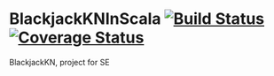 # BlackjackKNInScala [![Build Status](https://travis-ci.org/jasieben/de.htwg.se.BlackjackKNInScala.svg?branch=master)](https://travis-ci.org/jasieben/de.htwg.se.BlackjackKNInScala) [![Coverage Status](https://coveralls.io/repos/github/jasieben/de.htwg.se.BlackjackKNInScala/badge.svg?branch=master)](https://coveralls.io/github/jasieben/de.htwg.se.BlackjackKNInScala?branch=master)
BlackjackKN, project for SE







